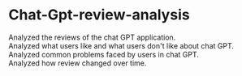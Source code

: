 # Chat-Gpt-review-analysis
 Analyzed the reviews of the chat GPT application.
 <br />Analyzed what users like and what users don't like about chat GPT.
 <br /> Analyzed common problems faced by users in chat GPT.
 <br /> Analyzed how review changed over time.
